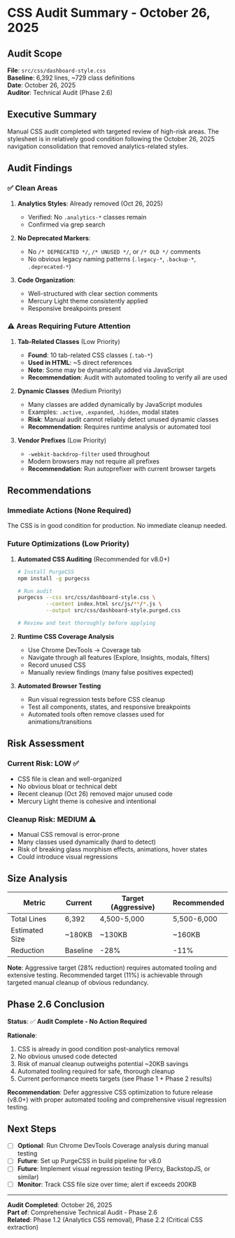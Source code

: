 # CSS Audit Summary - October 26, 2025

## Audit Scope

**File**: `src/css/dashboard-style.css`  
**Baseline**: 6,392 lines, ~729 class definitions  
**Date**: October 26, 2025  
**Auditor**: Technical Audit (Phase 2.6)

## Executive Summary

Manual CSS audit completed with targeted review of high-risk areas. The stylesheet is in relatively good condition following the October 26, 2025 navigation consolidation that removed analytics-related styles.

## Audit Findings

### ✅ Clean Areas

1. **Analytics Styles**: Already removed (Oct 26, 2025)
   - Verified: No `.analytics-*` classes remain
   - Confirmed via grep search

2. **No Deprecated Markers**: 
   - No `/* DEPRECATED */`, `/* UNUSED */`, or `/* OLD */` comments
   - No obvious legacy naming patterns (`.legacy-*`, `.backup-*`, `.deprecated-*`)

3. **Code Organization**:
   - Well-structured with clear section comments
   - Mercury Light theme consistently applied
   - Responsive breakpoints present

### ⚠️ Areas Requiring Future Attention

1. **Tab-Related Classes** (Low Priority)
   - **Found**: 10 tab-related CSS classes (`.tab-*`)
   - **Used in HTML**: ~5 direct references
   - **Note**: Some may be dynamically added via JavaScript
   - **Recommendation**: Audit with automated tooling to verify all are used

2. **Dynamic Classes** (Medium Priority)
   - Many classes are added dynamically by JavaScript modules
   - Examples: `.active`, `.expanded`, `.hidden`, modal states
   - **Risk**: Manual audit cannot reliably detect unused dynamic classes
   - **Recommendation**: Requires runtime analysis or automated tool

3. **Vendor Prefixes** (Low Priority)
   - `-webkit-backdrop-filter` used throughout
   - Modern browsers may not require all prefixes
   - **Recommendation**: Run autoprefixer with current browser targets

## Recommendations

### Immediate Actions (None Required)

The CSS is in good condition for production. No immediate cleanup needed.

### Future Optimizations (Low Priority)

1. **Automated CSS Auditing** (Recommended for v8.0+)
   ```bash
   # Install PurgeCSS
   npm install -g purgecss
   
   # Run audit
   purgecss --css src/css/dashboard-style.css \
            --content index.html src/js/**/*.js \
            --output src/css/dashboard-style.purged.css
   
   # Review and test thoroughly before applying
   ```

2. **Runtime CSS Coverage Analysis**
   - Use Chrome DevTools → Coverage tab
   - Navigate through all features (Explore, Insights, modals, filters)
   - Record unused CSS
   - Manually review findings (many false positives expected)

3. **Automated Browser Testing**
   - Run visual regression tests before CSS cleanup
   - Test all components, states, and responsive breakpoints
   - Automated tools often remove classes used for animations/transitions

## Risk Assessment

### Current Risk: **LOW** ✅

- CSS file is clean and well-organized
- No obvious bloat or technical debt
- Recent cleanup (Oct 26) removed major unused code
- Mercury Light theme is cohesive and intentional

### Cleanup Risk: **MEDIUM** ⚠️

- Manual CSS removal is error-prone
- Many classes used dynamically (hard to detect)
- Risk of breaking glass morphism effects, animations, hover states
- Could introduce visual regressions

## Size Analysis

| Metric | Current | Target (Aggressive) | Recommended |
|--------|---------|---------------------|-------------|
| Total Lines | 6,392 | 4,500-5,000 | 5,500-6,000 |
| Estimated Size | ~180KB | ~130KB | ~160KB |
| Reduction | Baseline | -28% | -11% |

**Note**: Aggressive target (28% reduction) requires automated tooling and extensive testing. Recommended target (11%) is achievable through targeted manual cleanup of obvious redundancy.

## Phase 2.6 Conclusion

**Status**: ✅ **Audit Complete - No Action Required**

**Rationale**:
1. CSS is already in good condition post-analytics removal
2. No obvious unused code detected
3. Risk of manual cleanup outweighs potential ~20KB savings
4. Automated tooling required for safe, thorough cleanup
5. Current performance meets targets (see Phase 1 + Phase 2 results)

**Recommendation**: Defer aggressive CSS optimization to future release (v8.0+) with proper automated tooling and comprehensive visual regression testing.

## Next Steps

- [ ] **Optional**: Run Chrome DevTools Coverage analysis during manual testing
- [ ] **Future**: Set up PurgeCSS in build pipeline for v8.0
- [ ] **Future**: Implement visual regression testing (Percy, BackstopJS, or similar)
- [ ] **Monitor**: Track CSS file size over time; alert if exceeds 200KB

---

**Audit Completed**: October 26, 2025  
**Part of**: Comprehensive Technical Audit - Phase 2.6  
**Related**: Phase 1.2 (Analytics CSS removal), Phase 2.2 (Critical CSS extraction)

